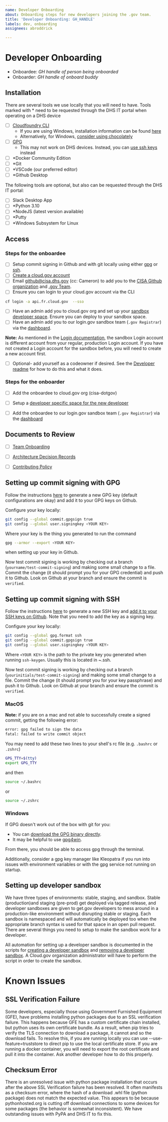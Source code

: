 ```yaml
---
name: Developer Onboarding
about: Onboarding steps for new developers joining the .gov team.
title: 'Developer Onboarding: GH_HANDLE'
labels: dev, onboarding
assignees: abroddrick

---
```


# Developer Onboarding

- Onboardee: _GH handle of person being onboarded_
- Onboarder: _GH handle of onboard buddy_

## Installation 

There are several tools we use locally that you will need to have. Tools marked with * need to be requested through the DHS IT portal when operating on a DHS device

- [ ] [Cloudfoundry CLI](https://docs.cloudfoundry.org/cf-cli/install-go-cli.html#pkg-mac)
  - If you are using Windows, installation information can be found [here](https://github.com/cloudfoundry/cli/wiki/V8-CLI-Installation-Guide#installers-and-compressed-binaries)
  - Alternatively, for Windows, [consider using chocolately](https://community.chocolatey.org/packages/cloudfoundry-cli/7.2.0)
- [ ] [GPG](https://gnupg.org/download/)
  - This may not work on DHS devices. Instead, you can [use ssh keys](#setting-up-commit-signing-with-ssh) instead
- [ ] *Docker Community Edition
- [ ] *Git
- [ ] *VSCode (our preferred editor)
- [ ] *Github Desktop

The following tools are optional, but also can be requested through the DHS IT portal:
- [ ] Slack Desktop App
- [ ] *Python 3.10
- [ ] *NodeJS (latest version available)
- [ ] *Putty
- [ ] *Windows Subsystem for Linux

## Access

### Steps for the onboardee
- [ ] Setup commit signing in Github and with git locally using either [gpg](#setting-up-commit-signing-with-gpg) or [ssh](#setting-up-commit-signing-with-ssh).
- [ ] [Create a cloud.gov account](https://cloud.gov/docs/getting-started/accounts/)
- [ ] Email github@cisa.dhs.gov (cc: Cameron) to add you to the [CISA Github organization](https://github.com/getgov) and [.gov Team](https://github.com/orgs/cisagov/teams/gov).
- [ ] Ensure you can login to your cloud.gov account via the CLI
```bash
cf login -a api.fr.cloud.gov  --sso
```
- [ ] Have an admin add you to cloud.gov org and set up your [sandbox developer space](#setting-up-developer-sandbox). Ensure you can deploy to your sandbox space.
- [ ] Have an admin add you to our login.gov sandbox team (`.gov Registrar`) via the [dashboard](https://dashboard.int.identitysandbox.gov/).

 **Note:** As mentioned in the [Login documentation](https://developers.login.gov/testing/), the sandbox Login account is different account from your regular, production Login account. If you have not created a Login account for the sandbox before, you will need to create a new account first.

- [ ] Optional- add yourself as a codeowner if desired. See the [Developer readme](https://github.com/cisagov/getgov/blob/main/docs/developer/README.md) for how to do this and what it does.

### Steps for the onboarder
- [ ] Add the onboardee to cloud.gov org (cisa-dotgov) 
- [ ] Setup a [developer specific space for the new developer](#setting-up-developer-sandbox)
- [ ] Add the onboardee to our login.gov sandbox team (`.gov Registrar`) via the [dashboard](https://dashboard.int.identitysandbox.gov/)


## Documents to Review

- [ ] [Team Onboarding](https://docs.google.com/document/d/1ukbpW4LSqkb_CCt8LWfpehP03qqfyYfvK3Fl21NaEq8/edit?usp=sharing)
- [ ] [Architecture Decision Records](https://github.com/cisagov/dotgov/tree/main/docs/architecture/decisions)
- [ ] [Contributing Policy](https://github.com/cisagov/dotgov/tree/main/CONTRIBUTING.md)


## Setting up commit signing with GPG

Follow the instructions [here](https://docs.github.com/en/authentication/managing-commit-signature-verification/generating-a-new-gpg-key) to generate a new GPG key (default configurations are okay) and add it to your GPG keys on Github.

Configure your key locally:

```bash
git config --global commit.gpgsign true
git config --global user.signingkey <YOUR KEY>
```

Where your key is the thing you generated to run the command

```bash
gpg --armor --export <YOUR KEY>
```

when setting up your key in Github.

Now test commit signing is working by checking out a branch (`yourname/test-commit-signing`) and making some small change to a file. Commit the change (it should prompt you for your GPG credential) and push it to Github. Look on Github at your branch and ensure the commit is `verified`.

## Setting up commit signing with SSH

Follow the instructions [here](https://docs.github.com/en/authentication/connecting-to-github-with-ssh/generating-a-new-ssh-key-and-adding-it-to-the-ssh-agent#generating-a-new-ssh-key) to generate a new SSH key and [add it to your SSH keys on Github](https://docs.github.com/en/authentication/connecting-to-github-with-ssh/adding-a-new-ssh-key-to-your-github-account). Note that you need to add the key as a signing key.

Configure your key locally:

```bash
git config --global gpg.format ssh
git config --global commit.gpgsign true
git config --global user.signingkey <YOUR KEY>
```

Where `<YOUR KEY>` is the path to the private key you generated when running `ssh-keygen`. Usually this is located in ~\.ssh\.

Now test commit signing is working by checking out a branch (`yourinitials/test-commit-signing`) and making some small change to a file. Commit the change (it should prompt you for your key passphrase) and push it to Github. Look on Github at your branch and ensure the commit is `verified`.

### MacOS
**Note:** if you are on a mac and not able to successfully create a signed commit, getting the following error:
```zsh
error: gpg failed to sign the data
fatal: failed to write commit object
```
You may need to add these two lines to your shell's rc file (e.g. `.bashrc` or `.zshrc`)
```zsh
GPG_TTY=$(tty)
export GPG_TTY
```
and then

```bash
source ~/.bashrc
```
or
```bash
source ~/.zshrc
```

### Windows
If GPG doesn't work out of the box with git for you:
- You can [download the GPG binary directly](https://gnupg.org/download/). 
- It may be helpful to use [gpg4win](https://www.gpg4win.org/get-gpg4win.html). 

From there, you should be able to access gpg through the terminal. 

Additionally, consider a gpg key manager like Kleopatra if you run into issues with environment variables or with the gpg service not running on startup. 

## Setting up developer sandbox

We have three types of environments: stable, staging, and sandbox. Stable (production)and staging (pre-prod) get deployed via tagged release, and developer sandboxes are given to get.gov developers to mess around in a production-like environment without disrupting stable or staging. Each sandbox is namespaced and will automatically be deployed too when the appropriate branch syntax is used for that space in an open pull request. There are several things you need to setup to make the sandbox work for a developer. 

All automation for setting up a developer sandbox is documented in the scripts for [creating a developer sandbox](../../ops/scripts/create_dev_sandbox.sh) and [removing a developer sandbox](../../ops/scripts/destroy_dev_sandbox.sh). A Cloud.gov organization administrator will have to perform the script in order to create the sandbox. 

# Known Issues

## SSL Verification Failure
Some developers, especially those using Government Furnished Equipment (GFE), have problems installing python packages due to an SSL verification failure. This happens because GFE has a custom certificate chain installed, but python uses its own certificate bundle. As a result, when pip tries to verify the TLS connection to download a package, it cannot and so the download fails. To resolve this, if you are running locally you can use --use-feature=truststore to direct pip to use the local certificate store. If you are running a docker container, you will need to export the root certificate and pull it into the container. Ask another developer how to do this properly.

## Checksum Error
There is an unresolved issue with python package installation that occurs after the above SSL Verification failure has been resolved. It often manifests as a checksum error, where the hash of a download .whl file (python package) does not match the expected value. This appears to be because pythonhosted.org is cutting off download connections to some devices for some packages (the behavior is somewhat inconsistent). We have outstanding issues with PyPA and DHS IT to fix this.